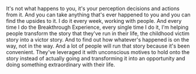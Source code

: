 It's not what happens to you, it's your perception decisions and actions from it. And you can take anything that's ever happened to you and you can find the upsides to it. I do it every week, working with people. And every time I do the Breakthrough Experience, every single time I do it, I'm helping people transform the story that they've run in their life, the childhood victim story into a victor story. And to find out how whatever's happened is on the way, not in the way. And a lot of people will run that story because it's been convenient. They've leveraged it with unconscious motives to hold onto the story instead of actually going and transforming it into an opportunity and doing something extraordinary with their life.